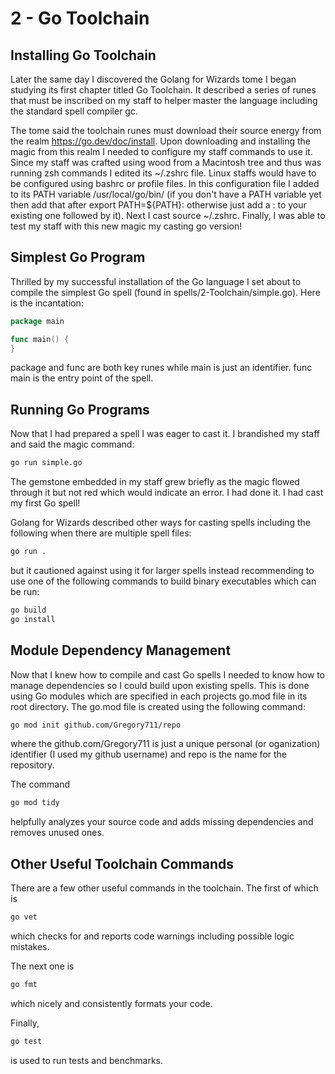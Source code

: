 # 2 - Go Toolchain

## Installing Go Toolchain

Later the same day I discovered the Golang for Wizards tome I began studying its first chapter titled Go Toolchain. It described a series of runes that must be inscribed on my staff to helper master the language including the standard spell compiler gc.

The tome said the toolchain runes must download their source energy from the realm https://go.dev/doc/install. Upon downloading and installing the magic from this realm I needed to configure my staff commands to use it. Since my staff was crafted using wood from a Macintosh tree and thus was running zsh commands I edited its ~/.zshrc file. Linux staffs would have to be configured using bashrc or profile files. In this configuration file I added to its PATH variable /usr/local/go/bin/ (if you don't have a PATH variable yet then add that after export PATH=${PATH}: otherwise just add a : to your existing one followed by it). Next I cast source ~/.zshrc. Finally, I was able to test my staff with this new magic my casting go version!

## Simplest Go Program

Thrilled by my successful installation of the Go language I set about to compile the simplest Go spell (found in spells/2-Toolchain/simple.go). Here is the incantation:
```go
package main

func main() {
}
```
package and func are both key runes while main is just an identifier. func main is the entry point of the spell.

## Running Go Programs

Now that I had prepared a spell I was eager to cast it. I brandished my staff and said the magic command:
```bash
go run simple.go
```
The gemstone embedded in my staff grew briefly as the magic flowed through it but not red which would indicate an error. I had done it. I had cast my first Go spell!

Golang for Wizards described other ways for casting spells including the following when there are multiple spell files:
```bash
go run .
```
but it cautioned against using it for larger spells instead recommending to use one of the following commands to build binary executables which can be run:
```bash
go build
go install
```

## Module Dependency Management

Now that I knew how to compile and cast Go spells I needed to know how to manage dependencies so I could build upon existing spells. This is done using Go modules which are specified in each projects go.mod file in its root directory. The go.mod file is created using the following command:
```bash
go mod init github.com/Gregory711/repo
```
where the github.com/Gregory711 is just a unique personal (or oganization) identifier (I used my github username) and repo is the name for the repository.

The command
```bash
go mod tidy
```
helpfully analyzes your source code and adds missing dependencies and removes unused ones.

## Other Useful Toolchain Commands

There are a few other useful commands in the toolchain. The first of which is
```bash
go vet
```
which checks for and reports code warnings including possible logic mistakes.

The next one is
```bash
go fmt
```
which nicely and consistently formats your code.

Finally,
```bash
go test
```
is used to run tests and benchmarks.